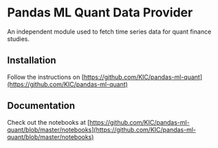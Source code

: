 # Pandas ML Quant Data Provider

An independent module used to fetch time series data for quant finance studies.
 
## Installation
Follow the instructions on [https://github.com/KIC/pandas-ml-quant](https://github.com/KIC/pandas-ml-quant)

## Documentation
Check out the notebooks at [https://github.com/KIC/pandas-ml-quant/blob/master/notebooks](https://github.com/KIC/pandas-ml-quant/blob/master/notebooks)

